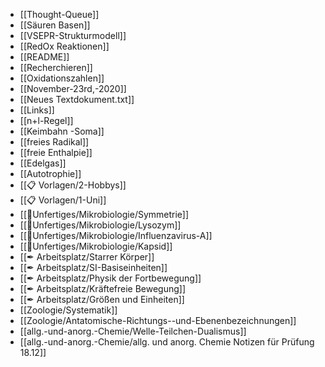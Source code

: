 - [[Thought-Queue]]
- [[Säuren Basen]]
- [[VSEPR-Strukturmodell]]
- [[RedOx Reaktionen]]
- [[README]]
- [[Recherchieren]]
- [[Oxidationszahlen]]
- [[November-23rd,-2020]]
- [[Neues Textdokument.txt]]
- [[Links]]
- [[n+l-Regel]]
- [[Keimbahn -Soma]]
- [[freies Radikal]]
- [[freie Enthalpie]]
- [[Edelgas]]
- [[Autotrophie]]
- [[📋 Vorlagen/2-Hobbys]]
- [[📋 Vorlagen/1-Uni]]
- [[📂Unfertiges/Mikrobiologie/Symmetrie]]
- [[📂Unfertiges/Mikrobiologie/Lysozym]]
- [[📂Unfertiges/Mikrobiologie/Influenzavirus-A]]
- [[📂Unfertiges/Mikrobiologie/Kapsid]]
- [[✒ Arbeitsplatz/Starrer Körper]]
- [[✒ Arbeitsplatz/SI-Basiseinheiten]]
- [[✒ Arbeitsplatz/Physik der Fortbewegung]]
- [[✒ Arbeitsplatz/Kräftefreie Bewegung]]
- [[✒ Arbeitsplatz/Größen und Einheiten]]
- [[Zoologie/Systematik]]
- [[Zoologie/Antatomische-Richtungs--und-Ebenenbezeichnungen]]
- [[allg.-und-anorg.-Chemie/Welle-Teilchen-Dualismus]]
- [[allg.-und-anorg.-Chemie/allg. und anorg. Chemie Notizen für Prüfung 18.12]]
